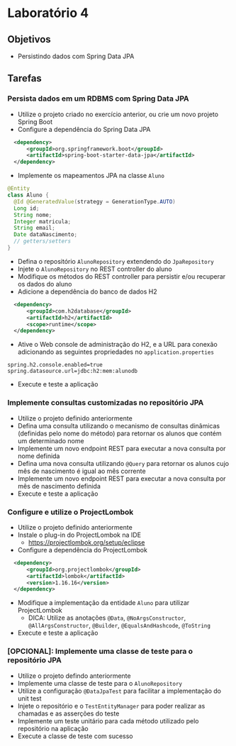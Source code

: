 # Laboratório 4

## Objetivos
- Persistindo dados com Spring Data JPA

## Tarefas
### Persista dados em um RDBMS com Spring Data JPA
- Utilize o projeto criado no exercício anterior, ou crie um novo projeto Spring Boot
- Configure a dependência do Spring Data JPA
```xml
  <dependency>
      <groupId>org.springframework.boot</groupId>
      <artifactId>spring-boot-starter-data-jpa</artifactId>
  </dependency>
```
- Implemente os mapeamentos JPA na classe `Aluno`
```java
@Entity
class Aluno {
  @Id @GeneratedValue(strategy = GenerationType.AUTO)
  Long id;
  String nome;
  Integer matricula;
  String email;
  Date dataNascimento;
  // getters/setters
}
```
- Defina o repositório `AlunoRepository` extendendo do `JpaRepository`
- Injete o `AlunoRepository` no REST controller do aluno
- Modifique os métodos do REST controller para persistir e/ou recuperar os dados do aluno
- Adicione a dependência do banco de dados H2
```xml
  <dependency>
      <groupId>com.h2database</groupId>
      <artifactId>h2</artifactId>
      <scope>runtime</scope>
  </dependency>
```
- Ative o Web console de administração do H2, e a URL para conexão adicionando as seguintes propriedades no `application.properties`
```
spring.h2.console.enabled=true
spring.datasource.url=jdbc:h2:mem:alunodb
```
- Execute e teste a aplicação

### Implemente consultas customizadas no repositório JPA
- Utilize o projeto definido anteriormente
- Defina uma consulta utilizando o mecanismo de consultas dinâmicas (definidas pelo nome do método) para retornar os alunos que contém um determinado nome
- Implemente um novo endpoint REST para executar a nova consulta por nome definida
- Defina uma nova consulta utilizando `@Query` para retornar os alunos cujo mês de nascimento é igual ao mês corrente
- Implemente um novo endpoint REST para executar a nova consulta por mês de nascimento definida
- Execute e teste a aplicação

### Configure e utilize o ProjectLombok
- Utilize o projeto definido anteriormente
- Instale o plug-in do ProjectLombok na IDE
  - https://projectlombok.org/setup/eclipse
- Configure a dependência do ProjectLombok

```xml
  <dependency>
      <groupId>org.projectlombok</groupId>
      <artifactId>lombok</artifactId>
      <version>1.16.16</version>
  </dependency>  
```
- Modifique a implementação da entidade `Aluno` para utilizar ProjectLombok
  - DICA: Utilize as anotações `@Data`, `@NoArgsConstructor`, `@AllArgsConstructor`, `@Builder`, `@EqualsAndHashcode`, `@ToString`
- Execute e teste a aplicação

### [OPCIONAL]: Implemente uma classe de teste para o repositório JPA
- Utilize o projeto defindo anteriormente
- Implemente uma classe de teste para o `AlunoRepository`
- Utilize a configuração `@DataJpaTest` para facilitar a implementação do unit test
- Injete o repositório e o `TestEntityManager` para poder realizar as chamadas e as asserções do teste
- Implemente um teste unitário para cada método utilizado pelo repositório na aplicação
- Execute a classe de teste com sucesso
